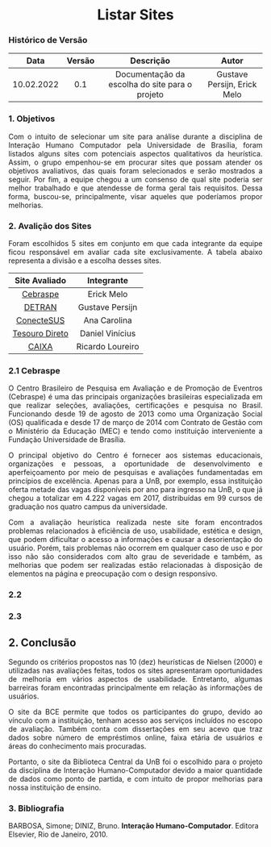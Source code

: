 # <center> Listar Sites

### Histórico de Versão
| Data       | Versão | Descrição            | Autor             |
|:----------:|:------:|:--------------------:|:-----------------:|
| 10.02.2022 | 0.1 | Documentação da escolha do site para o projeto | Gustave Persijn, Erick Melo |

<div align="justify">

### 1. Objetivos

Com o intuito de selecionar um site para análise durante a disciplina de Interação Humano Computador pela Universidade de Brasília, foram listados alguns sites com potenciais aspectos qualitativos da heurística. Assim, o grupo empenhou-se em procurar sites que possam atender os objetivos avaliativos, das quais foram selecionados e serão mostrados a seguir. Por fim, a equipe chegou a um consenso de qual site poderia ser melhor trabalhado e que atendesse de forma geral tais requisitos. Dessa forma, buscou-se, principalmente, visar aqueles que poderíamos propor melhorias.


### 2. Avalição dos Sites

Foram escolhidos 5 sites em conjunto em que cada integrante da equipe ficou responsável em avaliar cada site exclusivamente. A tabela abaixo representa a divisão e a escolha desses sites.

| Site Avaliado      | Integrante |          
|:----------:|:------:|
|  [Cebraspe](https://www.cebraspe.org.br/)  | Erick Melo | 
| [DETRAN](http://www.detran.df.gov.br/) | Gustave Persijn | 
| [ConecteSUS]( https://conectesus-paciente.saude.gov.br/menu/home-default) | Ana Carolina | 
| [Tesouro Direto](https://www.tesourodireto.com.br/)  | Daniel Vinícius | 
| [CAIXA](https://www.caixa.gov.br/Paginas/home-caixa.aspx) | Ricardo Loureiro | 


### 2.1 Cebraspe

O Centro Brasileiro de Pesquisa em Avaliação e de  Promoção de Eventros (Cebraspe) é uma das principais organizações brasileiras especializada em que realizar seleções, avaliações, certificações e pesquisa no Brasil. Funcionando desde 19 de agosto de 2013 como uma Organização Social (OS) qualificada e desde 17 de março de 2014 com Contrato de Gestão com o Ministério da Educação (MEC) e tendo como instituição interveniente a Fundação Universidade de Brasília.

O principal objetivo do Centro é fornecer aos sistemas educacionais, organizações e pessoas, a oportunidade de desenvolvimento e aperfeiçoamento por meio de pesquisas e avaliações fundamentadas em princípios de excelência. Apenas para a UnB, por exemplo, essa instituição oferta metade das vagas disponíveis por ano para ingresso na UnB, o que já chegou a totalizar em 4.222 vagas em 2017, distribuídas em 99 cursos de graduação nos quatro campus da universidade.

Com a avaliação heurística realizada neste site foram encontrados problemas relacionados à eficiência de uso, usabilidade, estética e design, que podem dificultar o acesso a informações e causar a desorientação do usuário. Porém, tais problemas não ocorrem em qualquer caso de uso e por isso não são considerados com alto grau de severidade e também, as melhorias que podem ser realizadas estão relacionadas à disposição de elementos na página e preocupação com o design responsivo.
    

### 2.2 

### 2.3 


## 2. Conclusão
Segundo os critérios propostos nas 10 (dez) heurísticas de Nielsen (2000) e utilizadas nas avaliações feitas, todos os sites apresentaram oportunidades de melhoria em vários aspectos de usabilidade. Entretanto, algumas barreiras foram encontradas principalmente em relação às informações de usuários.

O site da BCE permite que todos os participantes do grupo, devido ao vínculo com a instituição, tenham acesso aos serviços incluídos no escopo de avaliação. Também conta com dissertações em seu acevo que traz dados sobre número de empréstimos online, faixa etária de usuários e áreas do conhecimento mais procuradas.

Portanto, o site da Biblioteca Central da UnB foi o escolhido para o projeto da disciplina de Interação Humano-Computador devido a maior quantidade de dados como ponto de partida, e com intuito de propor melhorias para nossa instituição de ensino.


</div>

### 3. Bibliografia

BARBOSA, Simone; DINIZ, Bruno. **Interação Humano-Computador**. Editora Elsevier, Rio de Janeiro,
2010.
